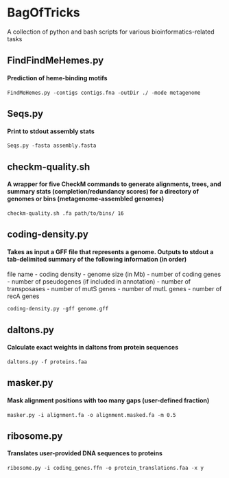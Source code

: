 # BagOfTricks
A collection of python and bash scripts for various bioinformatics-related tasks

## FindFindMeHemes.py
#### Prediction of heme-binding motifs
    FindMeHemes.py -contigs contigs.fna -outDir ./ -mode metagenome

## Seqs.py
#### Print to stdout assembly stats
    Seqs.py -fasta assembly.fasta

## checkm-quality.sh
#### A wrapper for five CheckM commands to generate alignments, trees, and summary stats (completion/redundancy scores) for a directory of genomes or bins (metagenome-assembled genomes)
    checkm-quality.sh .fa path/to/bins/ 16

## coding-density.py
#### Takes as input a GFF file that represents a genome. Outputs to stdout a tab-delimited summary of the following information (in order)
file name - coding density - genome size (in Mb) - number of coding genes - number of pseudogenes (if included in annotation) - number of transposases - number of mutS genes - number of mutL genes - number of recA genes

    coding-density.py -gff genome.gff

## daltons.py
#### Calculate exact weights in daltons from protein sequences
    daltons.py -f proteins.faa

## masker.py
#### Mask alignment positions with too many gaps (user-defined fraction)
    masker.py -i alignment.fa -o alignment.masked.fa -m 0.5

## ribosome.py
#### Translates user-provided DNA sequences to proteins
    ribosome.py -i coding_genes.ffn -o protein_translations.faa -x y






